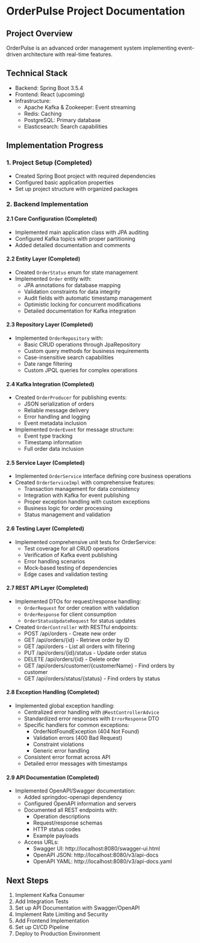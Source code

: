 # OrderPulse Project Documentation

## Project Overview
OrderPulse is an advanced order management system implementing event-driven architecture with real-time features.

## Technical Stack
- Backend: Spring Boot 3.5.4
- Frontend: React (upcoming)
- Infrastructure:
  - Apache Kafka & Zookeeper: Event streaming
  - Redis: Caching
  - PostgreSQL: Primary database
  - Elasticsearch: Search capabilities

## Implementation Progress

### 1. Project Setup (Completed)
- Created Spring Boot project with required dependencies
- Configured basic application properties
- Set up project structure with organized packages

### 2. Backend Implementation

#### 2.1 Core Configuration (Completed)
- Implemented main application class with JPA auditing
- Configured Kafka topics with proper partitioning
- Added detailed documentation and comments

#### 2.2 Entity Layer (Completed)
- Created `OrderStatus` enum for state management
- Implemented `Order` entity with:
  - JPA annotations for database mapping
  - Validation constraints for data integrity
  - Audit fields with automatic timestamp management
  - Optimistic locking for concurrent modifications
  - Detailed documentation for Kafka integration

#### 2.3 Repository Layer (Completed)
- Implemented `OrderRepository` with:
  - Basic CRUD operations through JpaRepository
  - Custom query methods for business requirements
  - Case-insensitive search capabilities
  - Date range filtering
  - Custom JPQL queries for complex operations

#### 2.4 Kafka Integration (Completed)
- Created `OrderProducer` for publishing events:
  - JSON serialization of orders
  - Reliable message delivery
  - Error handling and logging
  - Event metadata inclusion
- Implemented `OrderEvent` for message structure:
  - Event type tracking
  - Timestamp information
  - Full order data inclusion

#### 2.5 Service Layer (Completed)
- Implemented `OrderService` interface defining core business operations
- Created `OrderServiceImpl` with comprehensive features:
  - Transaction management for data consistency
  - Integration with Kafka for event publishing
  - Proper exception handling with custom exceptions
  - Business logic for order processing
  - Status management and validation

#### 2.6 Testing Layer (Completed)
- Implemented comprehensive unit tests for OrderService:
  - Test coverage for all CRUD operations
  - Verification of Kafka event publishing
  - Error handling scenarios
  - Mock-based testing of dependencies
  - Edge cases and validation testing

#### 2.7 REST API Layer (Completed)
- Implemented DTOs for request/response handling:
  - `OrderRequest` for order creation with validation
  - `OrderResponse` for client consumption
  - `OrderStatusUpdateRequest` for status updates
- Created `OrderController` with RESTful endpoints:
  - POST /api/orders - Create new order
  - GET /api/orders/{id} - Retrieve order by ID
  - GET /api/orders - List all orders with filtering
  - PUT /api/orders/{id}/status - Update order status
  - DELETE /api/orders/{id} - Delete order
  - GET /api/orders/customer/{customerName} - Find orders by customer
  - GET /api/orders/status/{status} - Find orders by status

#### 2.8 Exception Handling (Completed)
- Implemented global exception handling:
  - Centralized error handling with `@RestControllerAdvice`
  - Standardized error responses with `ErrorResponse` DTO
  - Specific handlers for common exceptions:
    - OrderNotFoundException (404 Not Found)
    - Validation errors (400 Bad Request)
    - Constraint violations
    - Generic error handling
  - Consistent error format across API
  - Detailed error messages with timestamps

#### 2.9 API Documentation (Completed)
- Implemented OpenAPI/Swagger documentation:
  - Added springdoc-openapi dependency
  - Configured OpenAPI information and servers
  - Documented all REST endpoints with:
    - Operation descriptions
    - Request/response schemas
    - HTTP status codes
    - Example payloads
  - Access URLs:
    - Swagger UI: http://localhost:8080/swagger-ui.html
    - OpenAPI JSON: http://localhost:8080/v3/api-docs
    - OpenAPI YAML: http://localhost:8080/v3/api-docs.yaml

## Next Steps
1. Implement Kafka Consumer
2. Add Integration Tests
3. Set up API Documentation with Swagger/OpenAPI
4. Implement Rate Limiting and Security
2. Add Frontend Implementation
3. Set up CI/CD Pipeline
4. Deploy to Production Environment